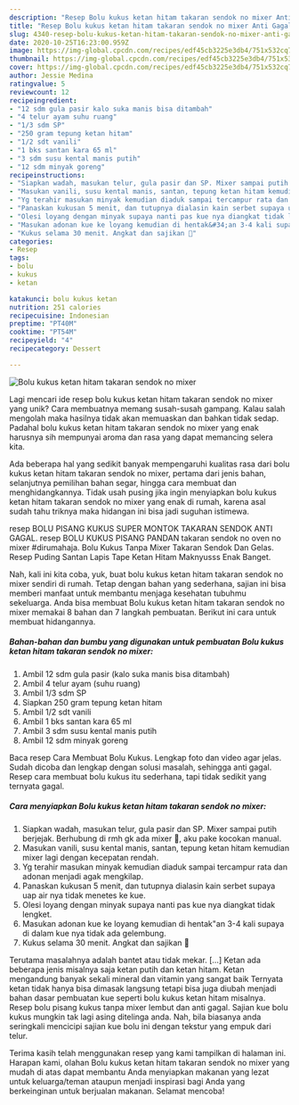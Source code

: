 ```yaml
---
description: "Resep Bolu kukus ketan hitam takaran sendok no mixer Anti Gagal"
title: "Resep Bolu kukus ketan hitam takaran sendok no mixer Anti Gagal"
slug: 4340-resep-bolu-kukus-ketan-hitam-takaran-sendok-no-mixer-anti-gagal
date: 2020-10-25T16:23:00.959Z
image: https://img-global.cpcdn.com/recipes/edf45cb3225e3db4/751x532cq70/bolu-kukus-ketan-hitam-takaran-sendok-no-mixer-foto-resep-utama.jpg
thumbnail: https://img-global.cpcdn.com/recipes/edf45cb3225e3db4/751x532cq70/bolu-kukus-ketan-hitam-takaran-sendok-no-mixer-foto-resep-utama.jpg
cover: https://img-global.cpcdn.com/recipes/edf45cb3225e3db4/751x532cq70/bolu-kukus-ketan-hitam-takaran-sendok-no-mixer-foto-resep-utama.jpg
author: Jessie Medina
ratingvalue: 5
reviewcount: 12
recipeingredient:
- "12 sdm gula pasir kalo suka manis bisa ditambah"
- "4 telur ayam suhu ruang"
- "1/3 sdm SP"
- "250 gram tepung ketan hitam"
- "1/2 sdt vanili"
- "1 bks santan kara 65 ml"
- "3 sdm susu kental manis putih"
- "12 sdm minyak goreng"
recipeinstructions:
- "Siapkan wadah, masukan telur, gula pasir dan SP. Mixer sampai putih berjejak. Berhubung di rmh gk ada mixer 🤭, aku pake kocokan manual."
- "Masukan vanili, susu kental manis, santan, tepung ketan hitam kemudian mixer lagi dengan kecepatan rendah."
- "Yg terahir masukan minyak kemudian diaduk sampai tercampur rata dan adonan menjadi agak mengkilap."
- "Panaskan kukusan 5 menit, dan tutupnya dialasin kain serbet supaya uap air nya tidak menetes ke kue."
- "Olesi loyang dengan minyak supaya nanti pas kue nya diangkat tidak lengket."
- "Masukan adonan kue ke loyang kemudian di hentak&#34;an 3-4 kali supaya di dalam kue nya tidak ada gelembung."
- "Kukus selama 30 menit. Angkat dan sajikan 🤗"
categories:
- Resep
tags:
- bolu
- kukus
- ketan

katakunci: bolu kukus ketan 
nutrition: 251 calories
recipecuisine: Indonesian
preptime: "PT40M"
cooktime: "PT54M"
recipeyield: "4"
recipecategory: Dessert

---
```



![Bolu kukus ketan hitam takaran sendok no mixer](https://img-global.cpcdn.com/recipes/edf45cb3225e3db4/751x532cq70/bolu-kukus-ketan-hitam-takaran-sendok-no-mixer-foto-resep-utama.jpg)

Lagi mencari ide resep bolu kukus ketan hitam takaran sendok no mixer yang unik? Cara membuatnya memang susah-susah gampang. Kalau salah mengolah maka hasilnya tidak akan memuaskan dan bahkan tidak sedap. Padahal bolu kukus ketan hitam takaran sendok no mixer yang enak harusnya sih mempunyai aroma dan rasa yang dapat memancing selera kita.

Ada beberapa hal yang sedikit banyak mempengaruhi kualitas rasa dari bolu kukus ketan hitam takaran sendok no mixer, pertama dari jenis bahan, selanjutnya pemilihan bahan segar, hingga cara membuat dan menghidangkannya. Tidak usah pusing jika ingin menyiapkan bolu kukus ketan hitam takaran sendok no mixer yang enak di rumah, karena asal sudah tahu triknya maka hidangan ini bisa jadi suguhan istimewa.

resep BOLU PISANG KUKUS SUPER MONTOK TAKARAN SENDOK ANTI GAGAL. resep BOLU KUKUS PISANG PANDAN takaran sendok no oven no mixer #dirumahaja. Bolu Kukus Tanpa Mixer Takaran Sendok Dan Gelas. Resep Puding Santan Lapis Tape Ketan Hitam Maknyusss Enak Banget.


Nah, kali ini kita coba, yuk, buat bolu kukus ketan hitam takaran sendok no mixer sendiri di rumah. Tetap dengan bahan yang sederhana, sajian ini bisa memberi manfaat untuk membantu menjaga kesehatan tubuhmu sekeluarga. Anda bisa membuat Bolu kukus ketan hitam takaran sendok no mixer memakai 8 bahan dan 7 langkah pembuatan. Berikut ini cara untuk membuat hidangannya.

<!--inarticleads1-->

##### Bahan-bahan dan bumbu yang digunakan untuk pembuatan Bolu kukus ketan hitam takaran sendok no mixer:

1. Ambil 12 sdm gula pasir (kalo suka manis bisa ditambah)
1. Ambil 4 telur ayam (suhu ruang)
1. Ambil 1/3 sdm SP
1. Siapkan 250 gram tepung ketan hitam
1. Ambil 1/2 sdt vanili
1. Ambil 1 bks santan kara 65 ml
1. Ambil 3 sdm susu kental manis putih
1. Ambil 12 sdm minyak goreng


Baca resep Cara Membuat Bolu Kukus. Lengkap foto dan video agar jelas. Sudah dicoba dan lengkap dengan solusi masalah, sehingga anti gagal. Resep cara membuat bolu kukus itu sederhana, tapi tidak sedikit yang ternyata gagal. 

<!--inarticleads2-->

##### Cara menyiapkan Bolu kukus ketan hitam takaran sendok no mixer:

1. Siapkan wadah, masukan telur, gula pasir dan SP. Mixer sampai putih berjejak. Berhubung di rmh gk ada mixer 🤭, aku pake kocokan manual.
1. Masukan vanili, susu kental manis, santan, tepung ketan hitam kemudian mixer lagi dengan kecepatan rendah.
1. Yg terahir masukan minyak kemudian diaduk sampai tercampur rata dan adonan menjadi agak mengkilap.
1. Panaskan kukusan 5 menit, dan tutupnya dialasin kain serbet supaya uap air nya tidak menetes ke kue.
1. Olesi loyang dengan minyak supaya nanti pas kue nya diangkat tidak lengket.
1. Masukan adonan kue ke loyang kemudian di hentak&#34;an 3-4 kali supaya di dalam kue nya tidak ada gelembung.
1. Kukus selama 30 menit. Angkat dan sajikan 🤗


Terutama masalahnya adalah bantet atau tidak mekar. […] Ketan ada beberapa jenis misalnya saja ketan putih dan ketan hitam. Ketan mengandung banyak sekali mineral dan vitamin yang sangat baik Ternyata ketan tidak hanya bisa dimasak langsung tetapi bisa juga diubah menjadi bahan dasar pembuatan kue seperti bolu kukus ketan hitam misalnya. Resep bolu pisang kukus tanpa mixer lembut dan anti gagal. Sajian kue bolu kukus mungkin tak lagi asing ditelinga anda. Nah, bila biasanya anda seringkali mencicipi sajian kue bolu ini dengan tekstur yang empuk dari telur. 

Terima kasih telah menggunakan resep yang kami tampilkan di halaman ini. Harapan kami, olahan Bolu kukus ketan hitam takaran sendok no mixer yang mudah di atas dapat membantu Anda menyiapkan makanan yang lezat untuk keluarga/teman ataupun menjadi inspirasi bagi Anda yang berkeinginan untuk berjualan makanan. Selamat mencoba!
